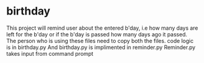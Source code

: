 # birthday
This project will remind user about the entered b'day, i.e how many days are left for the b'day or if the b'day is passed how many days ago it passed.
The person who is using these files need to copy both the files.
code logic is in birthday.py
And birthday.py is implimented in reminder.py
Reminder.py takes input from command prompt
